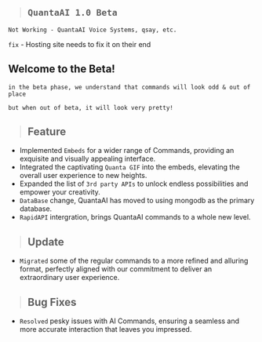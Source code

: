 


 >## ```QuantaAI 1.0 Beta```

``` 
Not Working - QuantaAI Voice Systems, qsay, etc. 
```
``` fix ``` - Hosting site needs to fix it on their end

## Welcome to the Beta!

``` in the beta phase, we understand that commands will look odd & out of place ```

```but when out of beta, it will look very pretty! ```




> ## Feature 

- Implemented ```Embeds``` for a wider range of Commands, providing an exquisite and visually appealing interface.
- Integrated the captivating ```Quanta GIF``` into the embeds, elevating the overall user experience to new heights.
- Expanded the list of ```3rd party APIs``` to unlock endless possibilities and empower your creativity.
- ```DataBase``` change, QuantaAI has moved to using mongodb as the primary database.
- ```RapidAPI``` intergration, brings QuantaAI commands to a whole new level.


> ## Update

- ```Migrated``` some of the regular commands to a more refined and alluring format, perfectly aligned with our commitment to deliver an extraordinary user experience.


> ## Bug Fixes

- ```Resolved``` pesky issues with AI Commands, ensuring a seamless and more accurate interaction that leaves you impressed.

